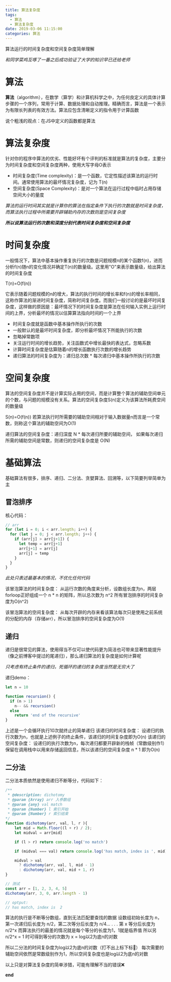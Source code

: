 ```yaml
---
title: 算法复杂度
tags:
  - 算法
  - 算法复杂度
date: 2019-03-06 11:15:00
categories: 算法
---
```

算法运行的时间复杂度和空间复杂度简单理解
<!-- more -->
*和同学菜鸡互啄了一番之后成功验证了大学的知识早已还给老师*

# 算法
**算法**（algorithm），在数学（算学）和计算机科学之中，为任何良定义的具体计算步骤的一个序列，常用于计算、数据处理和自动推理。精确而言，算法是一个表示为有限长列表的有效方法。算法应包含清晰定义的指令用于计算函数

说个粗浅的观点：在JS中定义的函数都是算法

# 算法复杂度
针对你的程序中算法的优劣、性能好坏有个评判的标准就是算法的复杂度，主要分为时间复杂度和空间复杂度两种，使用大写字母O表示

- 时间复杂度(Time complexity)：是一个函数，它定性描述该算法的运行时间。通常使用算法的最坏情况复杂度，记为 T(n)
- 空间复杂度(Space Complexity)：是对一个算法在运行过程中临时占用存储空间大小的量度

*算法的运行时间其实就是计算你的算法在指定条件下执行的次数就是时间复杂度，而算法执行过程中所需要开辟辅助内存的次数则是空间复杂度*

***所以说算法运行的次数和深度分别代表时间复杂度和空间复杂度***

# 时间复杂度
一般情况下，算法中基本操作重复执行的次数是问题规模n的某个函数f(n)，进而分析f(n)随n的变化情况并确定T(n)的数量级。这里用"O"来表示数量级，给出算法的时间复杂度

T(n)=O(f(n))

它表示随着问题规模的n的增大，算法的执行时间的增长率和f(n)的增长率相同，这称作算法的渐进时间复杂度，简称时间复杂度。而我们一般讨论的是最坏时间复杂度，这样做的原因是：最坏情况下的时间复杂度是算法在任何输入实例上运行时间的上界，分析最坏的情况以估算算法指向时间的一个上界
- 时间复杂度就是函数中基本操作所执行的次数
- 一般默认的是最坏时间复杂度，即分析最坏情况下所能执行的次数
- 忽略掉常数项
- 关注运行时间的增长趋势，关注函数式中增长最快的表达式，忽略系数
- 计算时间复杂度是估算随着n的增长函数执行次数的增长趋势
- 递归算法的时间复杂度为：递归总次数 * 每次递归中基本操作所执行的次数

# 空间复杂度
算法的空间复杂度并不是计算实际占用的空间，而是计算整个算法的辅助空间单元的个数，与问题的规模没有关系。算法的空间复杂度S(n)定义为该算法所耗费空间的数量级

S(n)=O(f(n)) 若算法执行时所需要的辅助空间相对于输入数据量n而言是一个常数，则称这个算法的辅助空间为O(1)

递归算法的空间复杂度：递归深度 N * 每次递归所要的辅助空间， 如果每次递归所需的辅助空间是常数，则递归的空间复杂度是 O(N)

# 基础算法
基础算法有很多，排序、递归、二分法、贪婪算法、回溯等，以下简要列举简单为主

## 冒泡排序
核心代码：
```js
// arr
for (let i = 0; i < arr.length; i++) {
  for (let j = 0; j < arr.length; j++) {
    if (arr[j] > arr[j+1]) {
      let temp = arr[j+1]
      arr[j+1] = arr[j]
      arr[j] = temp
    }
  }
}
```
*此处只表述最基本的情况，不优化任何代码*

该冒泡算法的时间复杂度：
从运行次数的角度来分析，设数组长度为n，两层forloop正好组成一个 n * n 的矩阵，所以总次数为 n^2
所有冒泡排序的时间复杂度为O(n^2)

该冒泡算法的空间复杂度：
从每次开辟的内存来看该算法每次只是使用之前系统的分配的内存（存储arr），所以冒泡排序的空间复杂度为O(1)

## 递归
递归是很常见的算法，使用得当不仅可以使代码更为简洁也可带来显著性能提升（像之前博客中提过的尾递归），那么递归算法的复杂度是如何计算呢

*只考虑有终止条件的递归，死循环的递归的复杂度当然是无穷大了*

递归demo：
```js
let n = 10

function recursion() {
  if (n > 1)
    n-- && recursion()
  else
    return 'end of the recursive'
}
```
上述是一个会循环执行10次就终止的简单递归
该递归的时间复杂度：
设递归的执行次数为n，也就是上述例子的终止条件，该递归的时间复杂度即为O(n)
该递归的空间复杂度：
设递归的执行次数为n，每次递归都要开辟新的栈帧（常数级别作1）保留在调用栈中以用来存储返回信息，所以该递归的空间复杂度 n * 1 即为O(n)

## 二分法
二分法本质依然是使用递归不断等分，代码如下：

```js
/**
 * @description: dichotomy
 * @param {Array} arr 入参数组
 * @param {any} val match
 * @param {Number} l 索引开始
 * @param {Number} r 索引结束
*/
function dichotomy(arr, val, l, r ){
    let mid = Math.floor((l + r) / 2);
    let midval = arr[mid]

    if (l > r) return console.log('no match')

    if (midval === val) return console.log('has match, index is ', mid)

    midval > val
      ? dichotomy(arr, val, l, mid - 1)
      : dichotomy(arr, val, mid + 1, r)
}

// 测试
const arr = [1, 2, 3, 4, 5]
dichotomy(arr, 3, 0, arr.length - 1)

// optput:
// has match, index is  2
```
算法的执行是不断等分数组，直到无法匹配要查找的数据
设数组初始长度为 n，第一次递归后长度为 n/2，第二次等分后长度为 n/4...
.
.
.
第 x 等分后长度为 n/2^x
而算法执行的最差的情况就是每个等分的长度为1，1就是临界值
所以另 n/2^x = 1 时可得到等分的次数为 x = log以2为底n的对数

所以二分法的时间复杂度为log以2为底n的对数（打不出上标下标🤕）
每次需要的辅助空间依然是常数级别作为1，所以空间复杂度也是log以2为底n的对数


以上只是对算法复杂度的简单涉猎，可能有理解不当的错误❌


**end**